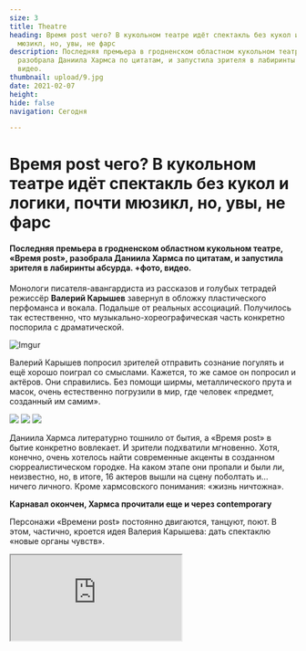 ```yaml
---
size: 3
title: Theatre
heading: Время post чего? В кукольном театре идёт спектакль без кукол и логики, почти
  мюзикл, но, увы, не фарс
description: Последняя премьера в гродненском областном кукольном театре, «Время post»,
  разобрала Даниила Хармса по цитатам, и запустила зрителя в лабиринты абсурда. +фото,
  видео.
thumbnail: upload/9.jpg
date: 2021-02-07
height: 
hide: false
navigation: Сегодня

---
```

# **Время post чего? В кукольном театре идёт спектакль без кукол и логики, почти мюзикл, но, увы, не фарс**

#### Последняя премьера в гродненском областном кукольном театре, «Время post», разобрала Даниила Хармса по цитатам, и запустила зрителя в лабиринты абсурда. +фото, видео.

Монологи писателя-авангардиста из рассказов и голубых тетрадей режиссёр **Валерий Карышев** завернул в обложку пластического перфоманса и вокала. Подальше от реальных ассоциаций. Получилось так естественно, что музыкально-хореографическая часть конкретно поспорила с драматической.

![Imgur](https://i.imgur.com/mlqmYVo.jpg)

Валерий Карышев попросил зрителей отправить сознание погулять и ещё хорошо поиграл со смыслами. Кажется, то же самое он попросил и актёров. Они справились. Без помощи ширмы, металлического прута и масок, очень естественно погрузили в мир, где человек «предмет, созданный им самим». 

<div class="gallery3">
<!-- Смените gallery2 на gallery3 или gallery4, цифра определяет количество картинок в одном ряду -->
<a href="https://imgur.com/rgJh2IP"><img src="https://i.imgur.com/rgJh2IP.jpg"></a>
<a href="https://imgur.com/s13Z62f"><img src="https://i.imgur.com/s13Z62f.jpg"></a>
<a href="https://imgur.com/t2nbOXl"><img src="https://i.imgur.com/t2nbOXl.jpg"></a>
</div>

Даниила Хармса литературно тошнило от бытия, а «Время post» в бытие конкретно вовлекает. И зрители подхватили мгновенно. Хотя, конечно, очень хотелось найти современные акценты в созданном сюрреалистическом городке. На каком этапе они пропали и были ли, неизвестно, но, в итоге, 16 актеров вышли на сцену поболтать и… ничего личного. Кроме хармсовского понимания: «жизнь ничтожна». 

**Карнавал окончен, Хармса прочитали еще и через contemporary**

Персонажи «Времени post» постоянно двигаются, танцуют, поют. В этом, частично, кроется идея Валерия Карышева: дать спектаклю «новые органы чувств».  

<div><iframe class="youtube" src="https://www.youtube.com/embed/xUPzeoHFAAY"></div>

  
Пластическую линию выстраивала приглашенный хореограф фрилансер **Дарья Иванова**. Так в спектакль попал contemporary dance. Постановка стала театральным дебютом Дарьи, и, во многом, дебютом актеров, которым пришлось примерить на себя необычные выразительные средства. 

_– Актеры, мои личные герои, которые пробовали на себе совершенно инородный пластический момент и справились,_ – рассказала **mamgrodno** Дарья Иванова. _– Работа с ними была очень интересной. Представьте на сцене одновременно могут быть 16 человек, и это создает дополнительную энергию. Любое движение, усиленное 16 раз, даёт другое значение. Мы начали с жестов, переворачивали их смысл, меняли положительные на отрицательные. Сначала я давала упражнения, которые помогали искать решение в той или иной сцене. В итоге, это привело к совместному сочинению хореографии. Но были очень сложные сцены, там, где один поёт, остальные танцуют, и сам солист в этот момент должен танцевать. Тогда я больше технически следовала за сценой, и актеры смело бросались в сложные технические моменты. На самом деле, Хармс всегда был среди моего окружения, и когда Валера Карышев взял его, я очень обрадовалась. На театральных просторах таких откровенных решений не хватает. Здорово, когда смелые вещи попадают в театральное пространство, и люди готовы принимать и воспринимать. Задача театра сейчас – быть актуальным и эмоциональным, а зритель сам разберется, как поступать._

<div class="gallery4">
<!-- Смените gallery2 на gallery3 или gallery4, цифра определяет количество картинок в одном ряду -->
<a href="https://imgur.com/0jd8JDA"><img src="https://i.imgur.com/0jd8JDA.jpg"></a>
<a href="https://imgur.com/l6dwFu6"><img src="https://i.imgur.com/l6dwFu6.jpg"></a>
<a href="https://imgur.com/Dgc9Sl3"><img src="https://i.imgur.com/Dgc9Sl3.jpg"></a>
<a href="https://imgur.com/kSgecTK"><img src="https://i.imgur.com/kSgecTK.jpg"></a>
</div>

**Автор текста:** Инна Максимчик

[**Фото из открытого доступа**](https://www.facebook.com/grodnolyalka/)

**Смотрите  Время post**  в театре в апреле: 11-го и 18-го  в 19.00 

Режиссер: Валерий Карышев; художник: Даниил Жюгжда; хореографы: Дарья Иванова, Елизавета Хардикова; педагог по вокалу: Ирина Граховская